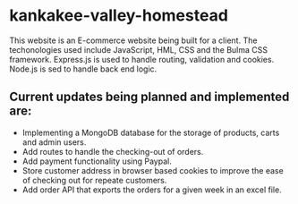 # kankakee-valley-homestead

This website is an E-commerce website being built for a client. The techonologies used include JavaScript, HML, CSS and the Bulma CSS framework. Express.js is used to handle routing, validation and cookies. Node.js is sed to handle back end logic. 

## Current updates being planned and implemented are:
- Implementing a MongoDB database for the storage of products, carts and admin users.
- Add routes to handle the checking-out of orders.
- Add payment functionality using Paypal.
- Store customer address in browser based cookies to improve the ease of checking out for repeate customers.
- Add order API that exports the orders for a given week in an excel file.

